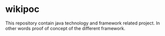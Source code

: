 # wikipoc
This repository contain java technology and framework related project. In other words proof of concept of the different framework.


```
